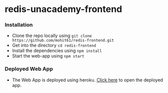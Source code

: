 # redis-unacademy-frontend

### Installation 

- Clone the repo locally using `git clone https://github.com/mohit61/redis-frontend.git`
- Get into the directory `cd redis-frontend`
- Install the dependencies using `npm install`
- Start the web-app using  `npm start`

### Deployed Web App

- The Web App is deployed using heroku. [Click here](https://redis-unacademy-frontend.herokuapp.com/) to open the deployed app.
